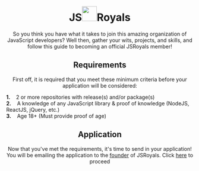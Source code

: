 <h1 align="center">JS<img src="https://avatars.githubusercontent.com/u/109735610?s=200&v=4" height=40>Royals</h1>

<p align="center">So you think you have what it takes to join this amazing organization of JavaScript developers? Well then, gather your wits, projects, and skills, and follow this guide to becoming an official JSRoyals member!</p>

<h2 align="center">Requirements</h2>
<p align="center">First off, it is required that you meet these minimum criteria before your application will be considered:</p>
<strong>1.</strong>&nbsp;&nbsp;&nbsp; 2 or more repositories with release(s) and/or package(s)<br>
<strong>2.</strong>&nbsp;&nbsp;&nbsp; A knowledge of any JavaScript library & proof of knowledge (NodeJS, ReactJS, jQuery, etc.)<br>
<strong>3.</strong>&nbsp;&nbsp;&nbsp; Age 18+ (Must provide proof of age)

<h2 align="center">Application</h2>
<p align="center">Now that you've met the requirements, it's time to send in your application! You will be emailing the application to the <a href="https://github.com/xJustJqy">founder</a> of JSRoyals. Click <a href="mailto:jjmcginley04@gmail.com?subject=JSRoyals Application - USERNAME&body=Links to 2 JavaScript project repositories:%0D- %0D- %0D%0DWhat libraries do you know:%0D- %0D%0DAge, Name, and proof of identity: (This will NEVER be shared)%0D">here</a> to proceed</p>
